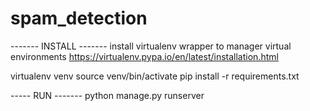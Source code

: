 # spam_detection

------- INSTALL -------
install virtualenv wrapper to manager virtual environments
https://virtualenv.pypa.io/en/latest/installation.html


virtualenv venv
source venv/bin/activate
pip install -r requirements.txt

----- RUN -------
python manage.py runserver

